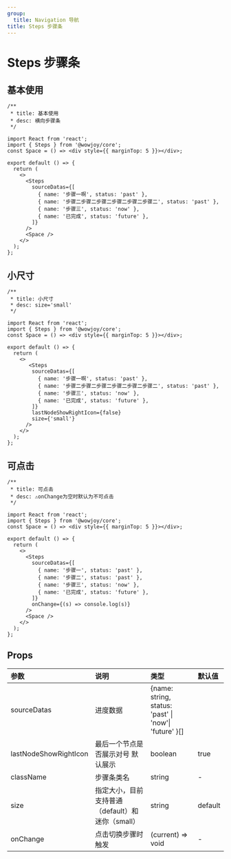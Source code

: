 ```yaml
---
group:
  title: Navigation 导航
title: Steps 步骤条
---
```


# Steps 步骤条

## 基本使用

```tsx
/**
 * title: 基本使用
 * desc: 横向步骤条
 */

import React from 'react';
import { Steps } from '@wowjoy/core';
const Space = () => <div style={{ marginTop: 5 }}></div>;

export default () => {
  return (
    <>
      <Steps
        sourceDatas={[
          { name: '步骤一啊', status: 'past' },
          { name: '步骤二步骤二步骤二步骤二步骤二步骤二', status: 'past' },
          { name: '步骤三', status: 'now' },
          { name: '已完成', status: 'future' },
        ]}
      />
      <Space />
    </>
  );
};
```
## 小尺寸
```tsx
/**
 * title: 小尺寸
 * desc: size='small'
 */

import React from 'react';
import { Steps } from '@wowjoy/core';
const Space = () => <div style={{ marginTop: 5 }}></div>;

export default () => {
  return (
    <>
       <Steps
        sourceDatas={[
          { name: '步骤一啊', status: 'past' },
          { name: '步骤二步骤二步骤二步骤二步骤二步骤二', status: 'past' },
          { name: '步骤三', status: 'now' },
          { name: '已完成', status: 'future' },
        ]}
        lastNodeShowRightIcon={false}
        size={'small'}
      />
    </>
  );
};
```
## 可点击
```tsx
/**
 * title: 可点击
 * desc: ⚠️onChange为空时默认为不可点击
 */

import React from 'react';
import { Steps } from '@wowjoy/core';
const Space = () => <div style={{ marginTop: 5 }}></div>;

export default () => {
  return (
    <>
      <Steps
        sourceDatas={[
          { name: '步骤一', status: 'past' },
          { name: '步骤二', status: 'past' },
          { name: '步骤三', status: 'now' },
          { name: '已完成', status: 'future' },
        ]}
        onChange={(s) => console.log(s)}
      />
      <Space />
    </>
  );
};
```
## Props

| 参数 | 说明 | 类型 | 默认值 |
| :-- | :-- | :-- | :-- |
| sourceDatas | 进度数据 | {name: string, status: 'past' \| 'now'\| 'future' }[] |  |
| lastNodeShowRightIcon | 最后一个节点是否展示对号 默认展示 | boolean | true |
| className | 步骤条类名 | string | - |
| size | 指定大小，目前支持普通（default）和迷你（small） | string | default |
| onChange | 点击切换步骤时触发 | (current) => void | - |
